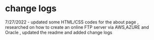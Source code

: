 # change logs

7/27/2022 - updated some HTML/CSS codes for the about page , researched on how to create an online FTP server via AWS,AZURE and Oracle , updated the readme and added change logs